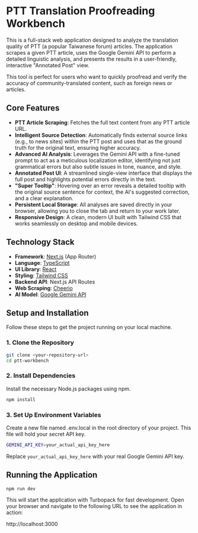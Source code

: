 # PTT Translation Proofreading Workbench

This is a full-stack web application designed to analyze the translation quality of PTT (a popular Taiwanese forum) articles. The application scrapes a given PTT article, uses the Google Gemini API to perform a detailed linguistic analysis, and presents the results in a user-friendly, interactive "Annotated Post" view.

This tool is perfect for users who want to quickly proofread and verify the accuracy of community-translated content, such as foreign news or articles.

## Core Features

* **PTT Article Scraping**: Fetches the full text content from any PTT article URL.
* **Intelligent Source Detection**: Automatically finds external source links (e.g., to news sites) within the PTT post and uses that as the ground truth for the original text, ensuring higher accuracy.
* **Advanced AI Analysis**: Leverages the Gemini API with a fine-tuned prompt to act as a meticulous localization editor, identifying not just grammatical errors but also subtle issues in tone, nuance, and style.
* **Annotated Post UI**: A streamlined single-view interface that displays the full post and highlights potential errors directly in the text.
* **"Super Tooltip"**: Hovering over an error reveals a detailed tooltip with the original source sentence for context, the AI's suggested correction, and a clear explanation.
* **Persistent Local Storage**: All analyses are saved directly in your browser, allowing you to close the tab and return to your work later.
* **Responsive Design**: A clean, modern UI built with Tailwind CSS that works seamlessly on desktop and mobile devices.

## Technology Stack

* **Framework**: [Next.js](https://nextjs.org/) (App Router)
* **Language**: [TypeScript](https://www.typescriptlang.org/)
* **UI Library**: [React](https://reactjs.org/)
* **Styling**: [Tailwind CSS](https://tailwindcss.com/)
* **Backend API**: Next.js API Routes
* **Web Scraping**: [Cheerio](https://cheerio.js.org/)
* **AI Model**: [Google Gemini API](https://ai.google.dev/)

## Setup and Installation

Follow these steps to get the project running on your local machine.

### 1. Clone the Repository

```bash
git clone <your-repository-url>
cd ptt-workbench
```

### 2. Install Dependencies

Install the necessary Node.js packages using npm.
```bash
npm install
```

### 3. Set Up Environment Variables

Create a new file named .env.local in the root directory of your project. This file will hold your secret API key.
```bash
GEMINI_API_KEY=your_actual_api_key_here
```
Replace `your_actual_api_key_here` with your real Google Gemini API key.

## Running the Application

```bash
npm run dev
```
This will start the application with Turbopack for fast development. Open your browser and navigate to the following URL to see the application in action:  

http://localhost:3000
